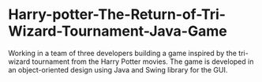 # Harry-potter-The-Return-of-Tri-Wizard-Tournament-Java-Game
Working in a team of three developers building a game inspired by the tri-wizard tournament from the Harry Potter movies. The game is developed in an object-oriented design using Java and Swing library for the GUI.
